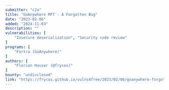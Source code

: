 ```yaml
---
submitter: "c2a"
title: "GoAnywhere MFT - A Forgotten Bug"
date: "2023-02-06"
added: "2024-11-03"
description: ""
vulnerabilities: [
    "Insecure deserialization", "Security code review"
]
programs: [
    "Fortra (GoAnywhere)"
]
authors: [
    "Florian Hauser (@frycos)"
]
bounty: "undisclosed"
link: "https://frycos.github.io/vulns4free/2023/02/06/goanywhere-forgotten.html"
---
```




